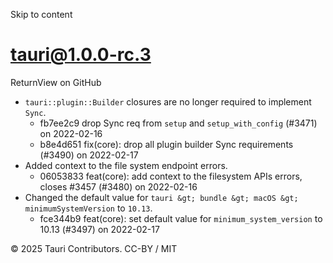 Skip to content
# tauri@1.0.0-rc.3
ReturnView on GitHub
  * `tauri::plugin::Builder` closures are no longer required to implement `Sync`. 
    * fb7ee2c9 drop Sync req from `setup` and `setup_with_config` (#3471) on 2022-02-16
    * b8e4d651 fix(core): drop all plugin builder Sync requirements (#3490) on 2022-02-17
  * Added context to the file system endpoint errors. 
    * 06053833 feat(core): add context to the filesystem APIs errors, closes #3457 (#3480) on 2022-02-16
  * Changed the default value for `tauri &gt; bundle &gt; macOS &gt; minimumSystemVersion` to `10.13`. 
    * fce344b9 feat(core): set default value for `minimum_system_version` to 10.13 (#3497) on 2022-02-17


© 2025 Tauri Contributors. CC-BY / MIT
